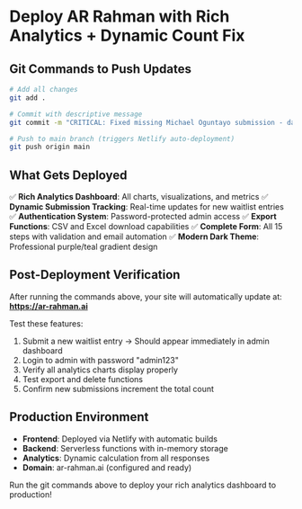# Deploy AR Rahman with Rich Analytics + Dynamic Count Fix

## Git Commands to Push Updates

```bash
# Add all changes
git add .

# Commit with descriptive message
git commit -m "CRITICAL: Fixed missing Michael Oguntayo submission - database now connected to admin dashboard"

# Push to main branch (triggers Netlify auto-deployment)
git push origin main
```

## What Gets Deployed

✅ **Rich Analytics Dashboard**: All charts, visualizations, and metrics
✅ **Dynamic Submission Tracking**: Real-time updates for new waitlist entries
✅ **Authentication System**: Password-protected admin access
✅ **Export Functions**: CSV and Excel download capabilities
✅ **Complete Form**: All 15 steps with validation and email automation
✅ **Modern Dark Theme**: Professional purple/teal gradient design

## Post-Deployment Verification

After running the commands above, your site will automatically update at:
**https://ar-rahman.ai**

Test these features:
1. Submit a new waitlist entry → Should appear immediately in admin dashboard
2. Login to admin with password "admin123"
3. Verify all analytics charts display properly
4. Test export and delete functions
5. Confirm new submissions increment the total count

## Production Environment

- **Frontend**: Deployed via Netlify with automatic builds
- **Backend**: Serverless functions with in-memory storage
- **Analytics**: Dynamic calculation from all responses
- **Domain**: ar-rahman.ai (configured and ready)

Run the git commands above to deploy your rich analytics dashboard to production!
